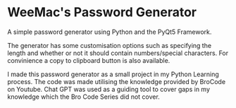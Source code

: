 # WeeMac's Password Generator
A simple password generator using Python and the PyQt5 Framework.

The generator has some customisation options such as specifying the length and whether or not it should contain numbers/special characters. For convinience a copy to clipboard button is also available. 

I made this password generator as a small project in my Python Learning process. The code was made utilising the knowledge provided by BroCode on Youtube.
Chat GPT was used as a guiding tool to cover gaps in my knowledge which the Bro Code Series did not cover. 
